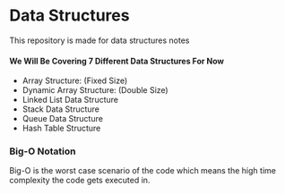 <h1>Data Structures</h1>
<p>This repository is made for data structures notes</p>

<h4>We Will Be Covering 7 Different Data Structures For Now</h4>
<ul>
  <li> Array Structure:  (Fixed Size) </li>
  <li> Dynamic Array Structure: (Double Size)</li>
  <li>Linked List Data Structure</li>
  <li>Stack Data Structure</li>
  <li> Queue Data Structure</li>
  <li> Hash Table Structure</li>
</ul>

<h3>Big-O Notation</h3>
Big-O is the worst case scenario of the code which means the high time complexity the code gets executed in.
